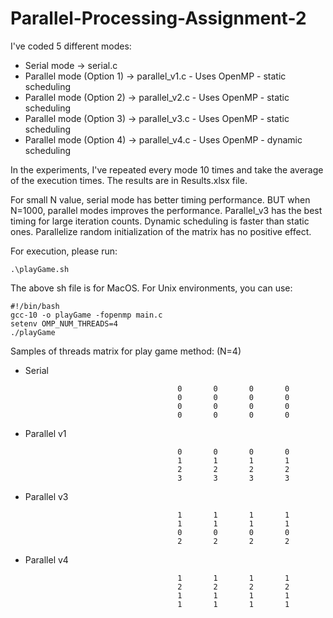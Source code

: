 # Parallel-Processing-Assignment-2

I've coded 5 different modes:

- Serial mode               -> serial.c
- Parallel mode (Option 1)  -> parallel_v1.c - Uses OpenMP - static scheduling
- Parallel mode (Option 2)  -> parallel_v2.c - Uses OpenMP - static scheduling
- Parallel mode (Option 3)  -> parallel_v3.c - Uses OpenMP - static scheduling
- Parallel mode (Option 4)  -> parallel_v4.c - Uses OpenMP - dynamic scheduling

In the experiments, I've repeated every mode 10 times and take the average of the execution times.
The results are in Results.xlsx file.
 
For small N value, serial mode has better timing performance.
BUT when N=1000, parallel modes improves the performance.
Parallel_v3 has the best timing for large iteration counts.
Dynamic scheduling is faster than static ones.
Parallelize random initialization of the matrix has no positive effect.

For execution, please run:

    .\playGame.sh

The above sh file is for MacOS.
For Unix environments, you can use:

    #!/bin/bash
    gcc-10 -o playGame -fopenmp main.c
    setenv OMP_NUM_THREADS=4
    ./playGame

Samples of threads matrix for play game method: (N=4)
- Serial

                                        0       0       0       0       
                                        0       0       0       0       
                                        0       0       0       0       
                                        0       0       0       0  

- Parallel v1

                                        0       0       0       0       
                                        1       1       1       1       
                                        2       2       2       2       
                                        3       3       3       3    
                                        
- Parallel v3

                                        1       1       1       1       
                                        1       1       1       1       
                                        0       0       0       0       
                                        2       2       2       2  
                                        
- Parallel v4

                                        1       1       1       1       
                                        2       2       2       2       
                                        1       1       1       1       
                                        1       1       1       1       
                                     
                                       
                                       